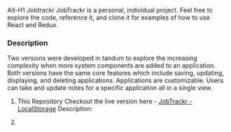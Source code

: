 Alt-H1 Jobtrackr
JobTrackr is a personal, individual project. Feel free to explore the code, reference it, and clone it for examples of how to use React and Redux.


### Description
Two versions were developed in tandum to explore the increasing complexity when more system components are added to an application.
Both versions have the same core features which include saving, updating, displaying, and deleting applications. Applications are customizable. Users can take and update notes for a specific application all in a single view.

1. This Repository
Checkout the live version here - [JobTrackr - LocalStorage](https://samqchau.github.io/jobtrackr/)
Description: 


2. 
